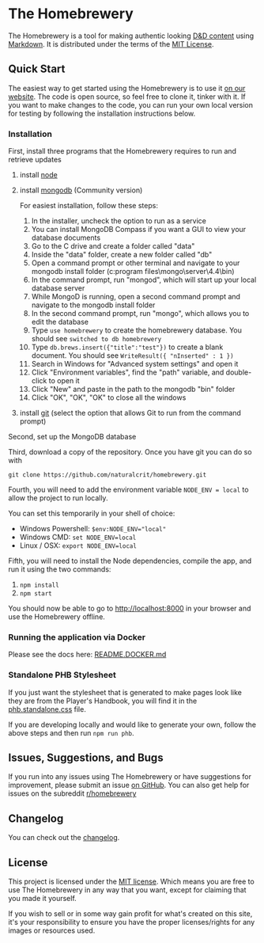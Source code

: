 # The Homebrewery
The Homebrewery is a tool for making authentic looking [D&D content](https://dnd.wizards.com/products/tabletop-games/rpg-products/rpg_playershandbook) using [Markdown](https://github.com/adam-p/markdown-here/wiki/Markdown-Cheatsheet). It is distributed under the terms of the [MIT License](./license).

## Quick Start
The easiest way to get started using the Homebrewery is to use it [on our website](https://homebrewery.naturalcrit.com). The code is open source, so feel free to clone it, tinker with it. If you want to make changes to the code, you can run your own local version for testing by following the installation instructions below.

### Installation
First, install three programs that the Homebrewery requires to run and retrieve updates

1. install [node](https://nodejs.org/en/)
1. install [mongodb](https://www.mongodb.com/try/download/community) (Community version)

    For easiest installation, follow these steps:
    1. In the installer, uncheck the option to run as a service
    1. You can install MongoDB Compass if you want a GUI to view your database documents
    1. Go to the C drive and create a folder called "data"
    1. Inside the "data" folder, create a new folder called "db"
    1. Open a command prompt or other terminal and navigate to your mongodb install folder (c:program files\mongo\server\4.4\bin)
    1. In the command prompt, run "mongod", which will start up your local database server
    1. While MongoD is running, open a second command prompt and navigate to the mongodb install folder
    1. In the second command prompt, run "mongo", which allows you to edit the database
    1. Type `use homebrewery` to create the homebrewery database. You should see `switched to db homebrewery`
    1. Type `db.brews.insert({"title":"test"})` to create a blank document. You should see `WriteResult({ "nInserted" : 1 })`
    1. Search in Windows for "Advanced system settings" and open it
    1. Click "Environment variables", find the "path" variable, and double-click to open it
    1. Click "New" and paste in the path to the mongodb "bin" folder
    1. Click "OK", "OK", "OK" to close all the windows
1. install [git](https://git-scm.com/downloads) (select the option that allows Git to run from the command prompt)

Second, set up the MongoDB database 

Third, download a copy of the repository. Once you have git you can do so with
```
git clone https://github.com/naturalcrit/homebrewery.git
```

Fourth, you will need to add the environment variable `NODE_ENV = local` to allow the project to run locally.

You can set this temporarily in your shell of choice:
* Windows Powershell: `$env:NODE_ENV="local"`
* Windows CMD: `set NODE_ENV=local`
* Linux / OSX: `export NODE_ENV=local`

Fifth, you will need to install the Node dependencies, compile the app, and run it using the two commands:

1. `npm install`
1. `npm start`

You should now be able to go to [http://localhost:8000](http://localhost:8000) in your browser and use the Homebrewery offline.

### Running the application via Docker

Please see the docs here: [README.DOCKER.md](./README.DOCKER.md)

### Standalone PHB Stylesheet
If you just want the stylesheet that is generated to make pages look like they are from the Player's Handbook, you will find it in the [phb.standalone.css](./phb.standalone.css) file.

If you are developing locally and would like to generate your own, follow the above steps and then run `npm run phb`.

## Issues, Suggestions, and Bugs
If you run into any issues using The Homebrewery or have suggestions for improvement, please submit an issue [on GitHub](/issues). You can also get help for issues on the subreddit [r/homebrewery](https://www.reddit.com/r/homebrewery)

## Changelog

You can check out the [changelog](./changelog.md).

## License

This project is licensed under the [MIT license](./license). Which means you are free to use The Homebrewery in any way that you want, except for claiming that you made it yourself.

If you wish to sell or in some way gain profit for what's created on this site, it's your responsibility to ensure you have the proper licenses/rights for any images or resources used.
